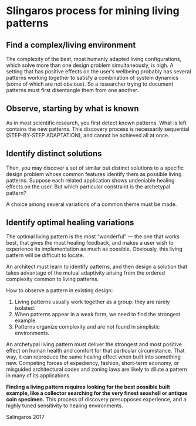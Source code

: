 
# Slingaros process for mining living patterns

## Find a complex/living environment

The complexity of the best, most humanly adapted living configurations, which solve more than one design problem simultaneously, is high. A setting that has positive effects on the user’s wellbeing probably has several patterns working together to satisfy a combination of system dynamics (some of which are not obvious). So a researcher trying to document patterns must first disentangle them from one another.

## Observe, starting by what is known

As in most scientific research, you first detect known patterns.
What is left contains the new patterns. This discovery process is necessarily sequential (STEP-BY-STEP ADAPTATION), and cannot be achieved all at once.




## Identify distinct solutions

Then, you may discover a set of similar but distinct solutions to a specific design problem whose common features identify them as possible living patterns. Suppose each related application shows undeniable healing effects on the user. But which particular constraint is the archetypal pattern? 

A choice among several variations of a common theme must be made. 

## Identify optimal healing variations

The optimal living pattern is the most “wonderful” — the one that works best, that gives the most healing feedback, and makes a user wish to experience its implementation as much as possible. Obviously, this living pattern will be difficult to locate.

An architect must learn to identify patterns, and then design a solution that takes advantage of the mutual adaptivity arising from the ordered complexity common to living patterns.

How to observe a pattern in existing design:
1. Living patterns usually work together as a group: they are rarely isolated.
2. When patterns appear in a weak form, we need to find the strongest example.
3. Patterns organize complexity and are not found in simplistic environments.

An archetypal living pattern must deliver the strongest and most positive effect on human health and comfort for that particular circumstance. That way, it can reproduce the same healing effect when built into something new. Competing forces of expediency, fashion, short-term economy, or misguided architectural codes and zoning laws are likely to dilute a pattern in many of its applications. 

**Finding a living pattern requires looking for the best possible built example, like a collector searching for the very finest seashell or antique coin specimen.** This process of discovery presupposes experience, and a highly tuned sensitivity to healing environments.


Salingaros 2017
